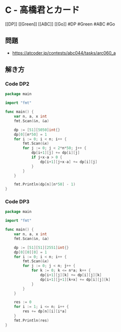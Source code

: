 # C - 高橋君とカード
[[DP]] [[Green]] [[ABC]] [[Go]]
#DP #Green #ABC #Go 

## 問題
- https://atcoder.jp/contests/abc044/tasks/arc060_a

## 解き方
### Code DP2
```go
package main

import "fmt"

func main() {
	var n, a, x int
	fmt.Scan(&n, &a)

	dp := [51][5050]int{}
	dp[0][n*50] = 1
	for i := 0; i < n; i++ {
		fmt.Scan(&x)
		for j := 0; j < 2*n*50; j++ {
			dp[i+1][j] += dp[i][j]
			if j+x-a > 0 {
				dp[i+1][j+x-a] += dp[i][j]
			}
		}
	}

	fmt.Println(dp[n][n*50] - 1)
}
```

### Code DP3
```go
package main

import "fmt"

func main() {
	var n, a, x int
	fmt.Scan(&n, &a)

	dp := [51][51][2551]int{}
	dp[0][0][0] = 1
	for i := 0; i < n; i++ {
		fmt.Scan(&x)
		for j := 0; j < n; j++ {
			for k := 0; k <= n*a; k++ {
				dp[i+1][j][k] += dp[i][j][k]
				dp[i+1][j+1][k+x] += dp[i][j][k]
			}
		}
	}

	res := 0
	for i := 1; i <= n; i++ {
		res += dp[n][i][i*a]
	}
	fmt.Println(res)
}
```